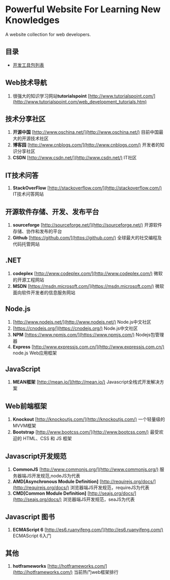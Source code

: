 # Powerful Website For Learning New Knowledges
A website collection for web developers.

## 目录
+ [开发工具包列表](./Tool.md)

## Web技术导航
1. 很强大的知识学习网站**tutorialspoint** [http://www.tutorialspoint.com/](http://www.tutorialspoint.com/web_development_tutorials.htm) 

## 技术分享社区
1. **开源中国** [http://www.oschina.net/](http://www.oschina.net/) 目前中国最大的开源技术社区
2. **博客园** [http://www.cnblogs.com/](http://www.cnblogs.com/) 开发者的知识分享社区
3. **CSDN** [http://www.csdn.net/](http://www.csdn.net/) IT社区

## IT技术问答
1. **StackOverFlow** [http://stackoverflow.com/](http://stackoverflow.com/) IT技术问答网站

## 开源软件存储、开发、发布平台
1. **sourceforge** [http://sourceforge.net/](http://sourceforge.net/) 开源软件存储、协作和发布的平台
2. **Github** [https://github.com/](https://github.com/) 全球最大的社交编程及代码托管网站

## .NET
1. **codeplex** [http://www.codeplex.com/](http://www.codeplex.com/) 微软的开源工程网站
2. **MSDN** [https://msdn.microsoft.com/](https://msdn.microsoft.com/) 微软面向软件开发者的信息服务网站

## Node.js
1. [http://www.nodejs.net/](http://www.nodejs.net/) Node.js中文社区
2. [https://cnodejs.org/](https://cnodejs.org/) Node.js中文社区
3. **NPM** [https://www.npmjs.com/](https://www.npmjs.com/) Nodejs包管理器
4. **Express** [http://www.expressjs.com.cn/](http://www.expressjs.com.cn/) node.js Web应用框架

## JavaScript 
1. **MEAN框架** [http://mean.io/](http://mean.io/) Javascript全栈式开发解决方案

## Web前端框架
1. **Knockout** [http://knockoutjs.com/](http://knockoutjs.com/) 一个轻量级的MVVM框架
2. **Bootstrap** [http://www.bootcss.com/](http://www.bootcss.com/) 最受欢迎的 HTML、CSS 和 JS 框架

## Javascript开发规范
1. **CommonJS**  [http://www.commonjs.org/](http://www.commonjs.org/) 服务器端JS开发规范,nodeJS为代表
2. **AMD[Asynchronous Module Definition]**  [http://requirejs.org/docs/](http://requirejs.org/docs/) 浏览器端JS开发规范，requireJS为代表
3. **CMD[Common Module Definition]**  [http://seajs.org/docs/](http://seajs.org/docs/) 浏览器端JS开发规范，seaJS为代表

## Javascript 图书
1. **ECMAScript 6** [http://es6.ruanyifeng.com/](http://es6.ruanyifeng.com/) ECMAScript 6入门

## 其他
1. **hotframeworks** [http://hotframeworks.com/](http://hotframeworks.com/) 当前热门web框架排行
